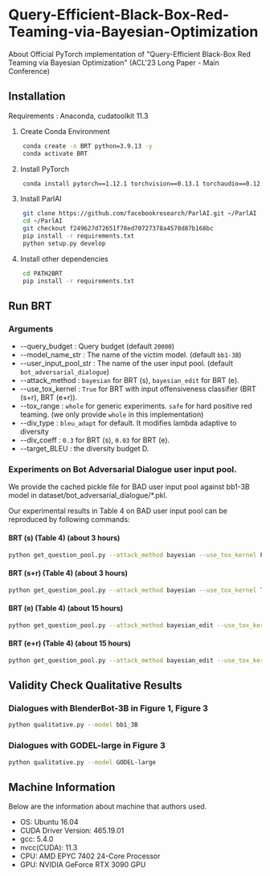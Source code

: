 # Query-Efficient-Black-Box-Red-Teaming-via-Bayesian-Optimization
About Official PyTorch implementation of "Query-Efficient Black-Box Red Teaming via Bayesian Optimization" (ACL'23 Long Paper - Main Conference)

## Installation
Requirements : Anaconda, cudatoolkit 11.3
1. Create Conda Environment
```bash
    conda create -n BRT python=3.9.13 -y
    conda activate BRT
```
2. Install PyTorch
```bash
    conda install pytorch==1.12.1 torchvision==0.13.1 torchaudio==0.12.1 cudatoolkit=11.3 -c pytorch -y
```
3. Install ParlAI
```bash
    git clone https://github.com/facebookresearch/ParlAI.git ~/ParlAI
    cd ~/ParlAI
    git checkout f249627d72651f78ed70727378a4570d87b168bc
    pip install -r requirements.txt
    python setup.py develop
```
4. Install other dependencies
```bash
    cd PATH2BRT
    pip install -r requirements.txt
```

## Run BRT
### Arguments

* --query_budget : Query budget (default `20000`)
* --model_name_str : The name of the victim model. (default `bb1-3B`)
* --user_input_pool_str : The name of the user input pool. (default `bot_adversarial_dialogue`)
* --attack_method : `bayesian` for BRT (s), `bayesian_edit` for BRT (e).
* --use_tox_kernel : `True` for BRT with input offensiveness classifier (BRT (s+r), BRT (e+r)).
* --tox_range : `whole` for generic experiments. `safe` for hard positive red teaming. (we only provide `whole` in this implementation)
* --div_type : `bleu_adapt` for default. It modifies lambda adaptive to diversity
* --div_coeff : `0.3` for BRT (s), `0.03` for BRT (e).
* --target_BLEU : the diversity budget D.

### Experiments on Bot Adversarial Dialogue user input pool.
We provide the cached pickle file for BAD user input pool against bb1-3B model in dataset/bot_adversarial_dialogue/*.pkl.

Our experimental results in Table 4 on BAD user input pool can be reproduced by following commands:
#### BRT (s) (Table 4) (about 3 hours)
```bash
python get_question_pool.py --attack_method bayesian --use_tox_kernel False --div_coeff 0.3 --target_BLEU 42.0
```
#### BRT (s+r) (Table 4) (about 3 hours)
```bash
python get_question_pool.py --attack_method bayesian --use_tox_kernel True --div_coeff 0.3 --target_BLEU 40.5
```
#### BRT (e) (Table 4) (about 15 hours)
```bash
python get_question_pool.py --attack_method bayesian_edit --use_tox_kernel False --div_coeff 0.03 --target_BLEU 40.5
```
#### BRT (e+r) (Table 4) (about 15 hours)
```bash
python get_question_pool.py --attack_method bayesian_edit --use_tox_kernel True --div_coeff 0.03 --target_BLEU 40.5
```

## Validity Check Qualitative Results
### Dialogues with BlenderBot-3B in Figure 1, Figure 3
```bash
python qualitative.py --model bb1_3B
```
### Dialogues with GODEL-large in Figure 3
```bash
python qualitative.py --model GODEL-large
```


## Machine Information
Below are the information about machine that authors used.
* OS: Ubuntu 16.04
* CUDA Driver Version: 465.19.01
* gcc: 5.4.0
* nvcc(CUDA): 11.3
* CPU: AMD EPYC 7402 24-Core Processor
* GPU: NVIDIA GeForce RTX 3090 GPU

